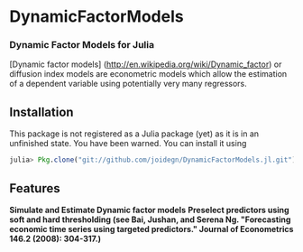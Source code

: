 DynamicFactorModels
====
### Dynamic Factor Models for Julia
[Dynamic factor models] (http://en.wikipedia.org/wiki/Dynamic_factor) or diffusion index models are econometric models which allow the estimation of a dependent variable using potentially very many regressors.


## Installation
This package is not registered as a Julia package (yet) as it is in an unfinished state. You have been warned. You can install it using 
```julia
julia> Pkg.clone("git://github.com/joidegn/DynamicFactorModels.jl.git")
```

## Features
**Simulate and Estimate Dynamic factor models**
**Preselect predictors using soft and hard thresholding
    (see Bai, Jushan, and Serena Ng. "Forecasting economic time series using targeted predictors." Journal of Econometrics 146.2 (2008): 304-317.)**
